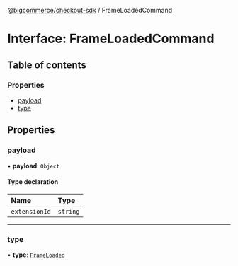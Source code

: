 [@bigcommerce/checkout-sdk](../README.md) / FrameLoadedCommand

# Interface: FrameLoadedCommand

## Table of contents

### Properties

- [payload](FrameLoadedCommand.md#payload)
- [type](FrameLoadedCommand.md#type)

## Properties

### payload

• **payload**: `Object`

#### Type declaration

| Name | Type |
| :------ | :------ |
| `extensionId` | `string` |

___

### type

• **type**: [`FrameLoaded`](../enums/ExtensionCommandType.md#frameloaded)
